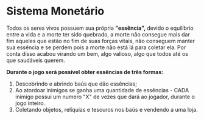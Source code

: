 # Sistema Monetário

Todos os seres vivos possuem sua própria **"essência",** devido o equilíbrio entre a vida e a morte ter sido quebrado, a morte não consegue mais dar fim aqueles que estão no fim de suas forças vitais, não conseguem manter sua essência e se perdem pois a morte não está lá para coletar ela. Por conta disso acabou virando um bem, algo valioso, algo que todos até os que saudáveis querem.&#x20;



**Durante o jogo será possível obter essências de três formas:**

1. Descobrindo e abrindo baús que dão essências;
2. Ao atordoar inimigos se ganha uma quantidade de essências - CADA inimigo possui um numero "X" de vezes que dará ao jogador, durante o jogo inteiro.
3. Coletando objetos, relíquias e tesouros nos baús e vendendo a uma loja.

